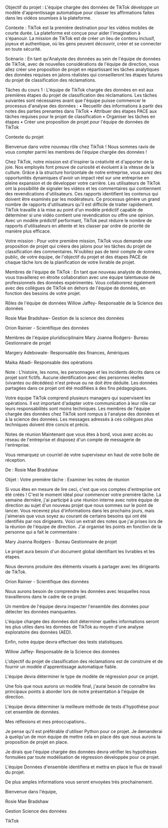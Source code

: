 Objectif du projet :
L'équipe chargée des données de TikTok développe un modèle d'apprentissage automatique pour classer les affirmations faites dans les vidéos soumises à la plateforme.

Contexte :
TikTok est la première destination pour les vidéos mobiles de courte durée. La plateforme est conçue pour aider l'imagination à s'épanouir. La mission de TikTok est de créer un lieu de contenu inclusif, joyeux et authentique, où les gens peuvent découvrir, créer et se connecter en toute sécurité.

Scénario :
En tant qu'Analyste des données au sein de l'équipe de données de TikTok, avec de nouvelles considérations de l'équipe de direction, vous allez créer une proposition de projet en répartissant les tâches analytiques des données requises en jalons réalistes qui conseilleront les étapes futures du projet de classification des réclamations.

Tâches du cours 1 :
L'équipe de TikTok chargée des données en est aux premières étapes du projet de classification des réclamations. Les tâches suivantes sont nécessaires avant que l'équipe puisse commencer le processus d'analyse des données :
•	Recueillir des informations à partir des notes des parties prenantes dans TikTok
•	Attribuer des étapes PACE aux tâches requises pour le projet de classification
•	Organiser les tâches en étapes
•	Créer une proposition de projet pour l'équipe de données de TikTok

Contexte du projet

Bienvenue dans votre nouveau rôle chez TikTok ! Nous sommes ravis de vous compter parmi les membres de l'équipe chargée des données !

Chez TikTok, notre mission est d'inspirer la créativité et d'apporter de la joie. Nos employés font preuve de curiosité et évoluent à la vitesse de la culture. Grâce à la structure horizontale de notre entreprise, vous aurez des opportunités dynamiques d'avoir un impact réel sur une entreprise en pleine expansion et de développer votre carrière.
Les utilisateurs de TikTok ont la possibilité de signaler les vidéos et les commentaires qui contiennent des revendications d'utilisateurs. Ces rapports identifient les contenus qui doivent être examinés par les modérateurs. Ce processus génère un grand nombre de rapports d'utilisateurs qu'il est difficile de traiter rapidement.
TikTok travaille à la mise au point d'un modèle prédictif capable de déterminer si une vidéo contient une revendication ou offre une opinion. Avec un modèle prédictif performant, TikTok peut réduire le nombre de rapports d'utilisateurs en attente et les classer par ordre de priorité de manière plus efficace.

Votre mission :
Pour votre première mission, TikTok vous demande une proposition de projet qui créera des jalons pour les tâches du projet de classification des commentaires. N'oubliez pas de tenir compte de votre public, de votre équipe, de l'objectif du projet et des étapes PACE de chaque tâche lors de la planification de votre livrable de projet.

Membres de l'équipe de TikTok :
En tant que nouveau analyste de données, vous travaillerez en étroite collaboration avec une équipe talentueuse de professionnels des données expérimentés. Vous collaborerez également avec des collègues de TikTok en dehors de l'équipe de données, en fonction des besoins de votre projet.

Rôles de l'équipe de données
Willow Jaffey- Responsable de la Science des données

Rosie Mae Bradshaw- Gestion de la science des données

Orion Rainier - Scientifique des données

Membres de l'équipe pluridisciplinaire
Mary Joanna Rodgers- Bureau Gestionnaire de projet

Margery Adebowale- Responsable des finances, Amériques

Maika Abadi- Responsable des opérations

Note : L'histoire, les noms, les personnages et les incidents décrits dans ce projet sont fictifs. Aucune identification avec des personnes réelles (vivantes ou décédées) n'est prévue ou ne doit être déduite. Les données partagées dans ce projet ont été modifiées à des fins pédagogiques.

Votre équipe TikTok comprend plusieurs managers qui supervisent les opérations. Il est important d'adapter votre communication à leur rôle car leurs responsabilités sont moins techniques. Les membres de l'équipe chargée des données chez TikTok sont rompus à l'analyse des données et à la science des données. Les messages adressés à ces collègues plus techniques doivent être concis et précis.

Notes de réunion
Maintenant que vous êtes à bord, vous avez accès au réseau de l'entreprise et disposez d'un compte de messagerie de l'entreprise.

Vous remarquez un courriel de votre superviseur en haut de votre boîte de réception.

De : Rosie Mae Bradshaw

Objet : Votre première tâche : Examiner les notes de réunion

Si vous êtes en mesure de lire ceci, c'est que vos comptes d'entreprise ont été créés ! C'est le moment idéal pour commencer votre première tâche. La semaine dernière, j'ai participé à une réunion interne avec notre équipe de direction au sujet d'un nouveau projet que nous sommes sur le point de lancer. Vous recevrez plus d'informations dans les prochains jours, mais j'aimerais que vous soyez au courant de certains besoins qui ont été identifiés par nos dirigeants. Voici un extrait des notes que j'ai prises lors de la réunion de l'équipe de direction. J'ai organisé les points en fonction de la personne qui a fait le commentaire :

Mary Joanna Rodgers - Bureau Gestionnaire de projet

Le projet aura besoin d'un document global identifiant les livrables et les étapes.

Nous devrons produire des éléments visuels à partager avec les dirigeants de TikTok.

Orion Rainier - Scientifique des données

Nous aurons besoin de comprendre les données avec lesquelles nous travaillerons dans le cadre de ce projet.

Un membre de l'équipe devra inspecter l'ensemble des données pour détecter les données manquantes.

L'équipe chargée des données doit déterminer quelles informations seront les plus utiles dans les données de TikTok au moyen d'une analyse exploratoire des données (AED).

Enfin, notre équipe devra effectuer des tests statistiques.

Willow Jaffey- Responsable de la Science des données

L'objectif du projet de classification des réclamations est de construire et de fournir un modèle d'apprentissage automatique fiable.

L'équipe devra déterminer le type de modèle de régression pour ce projet.

Une fois que nous aurons un modèle final, j'aurai besoin de connaître les principaux points à aborder lors de notre présentation à l'équipe de direction.

L'équipe devra déterminer la meilleure méthode de tests d'hypothèse pour cet ensemble de données.

Mes réflexions et mes préoccupations..

Je pense qu'il est préférable d'utiliser Python pour ce projet. Je demanderai à quelqu'un de mon équipe de mettre cela en place dès que nous aurons la proposition de projet en place.

Je dirais que l'équipe chargée des données devra vérifier les hypothèses formulées par toute modélisation de régression développée pour ce projet.

L'équipe Données d'ensemble identifiera et mettra en place le flux de travail du projet.

De plus amples informations vous seront envoyées très prochainement.

Bienvenue dans l'équipe,

Rosie Mae Bradshaw

Gestion Science des données

TikTok
